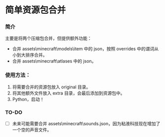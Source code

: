 # 简单资源包合并

### 简介

主要是将两个压缩包合并，但提供额外功能：

- 合并 assets\minecraft\models\item 中的 json，按照 overrides 中的谓词从小到大排序合并。
- 合并 assets\minecraft\atlases 中的 json。

### 使用方法：

1. 将需要合并的资源包放入 original 目录。
2. 将其他额外文件放入 extra 目录，会最后添加到资源包中。
3. Python，启动！

### TO-DO

- [ ] 未来可能需要合并 assets\minecraft\sounds.json，因为粘液科技现在增加了一个空的声音文件。
